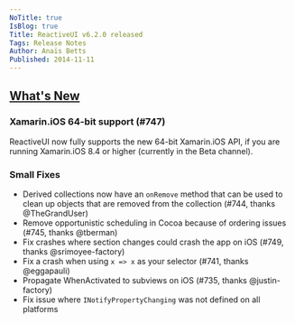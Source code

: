 ```yaml
---
NoTitle: true
IsBlog: true
Title: ReactiveUI v6.2.0 released
Tags: Release Notes
Author: Anaïs Betts
Published: 2014-11-11
---
```


## [What's New](https://github.com/reactiveui/ReactiveUI/compare/6.1.0...6.2.0)

### Xamarin.iOS 64-bit support (#747)

ReactiveUI now fully supports the new 64-bit Xamarin.iOS API, if you are running Xamarin.iOS 8.4 or higher (currently in the Beta channel).

### Small Fixes
- Derived collections now have an `onRemove` method that can be used to clean up objects that are removed from the collection (#744, thanks @TheGrandUser)
- Remove opportunistic scheduling in Cocoa because of ordering issues (#745, thanks @tberman)
- Fix crashes where section changes could crash the app on iOS (#749, thanks @srimoyee-factory)
- Fix a crash when using `x => x` as your selector (#741, thanks @eggapauli)
- Propagate WhenActivated to subviews on iOS (#735, thanks @justin-factory)
- Fix issue where `INotifyPropertyChanging` was not defined on all platforms
